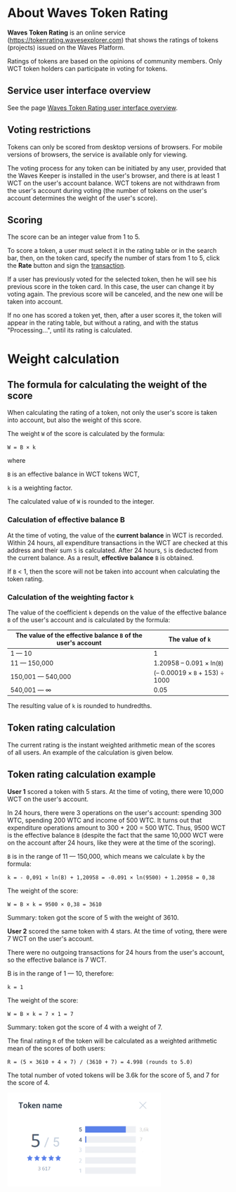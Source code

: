# About Waves Token Rating

**Waves Token Rating** is an online service (https://tokenrating.wavesexplorer.com) that shows the ratings of tokens (projects) issued on the Waves Platform.

Ratings of tokens are based on the opinions of community members. Only WCT token holders can participate in voting for tokens.

## Service user interface overview

See the page [Waves Token Rating user interface overview](/waves-token-rating/waves-token-rating-user-interface-overview.md).

## Voting restrictions

Tokens can only be scored from desktop versions of browsers. For mobile versions of browsers, the service is available only for viewing.

The voting process for any token can be initiated by any user, provided that the Waves Keeper is installed in the user's browser, and there is at least 1 WCT on the user's account balance. WCT tokens are not withdrawn from the user's account during voting (the number of tokens on the user's account determines the weight of the user's score).

## Scoring

The score can be an integer value from 1 to 5.

To score a token, a user must select it in the rating table or in the search bar, then, on the token card, specify the number of stars from 1 to 5, click the **Rate** button and sign the [transaction](/waves-token-rating/user-score-data-transaction.md).

If a user has previously voted for the selected token, then he will see his previous score in the token card. In this case, the user can change it by voting again. The previous score will be canceled, and the new one will be taken into account.

If no one has scored a token yet, then, after a user scores it, the token will appear in the rating table, but without a rating, and with the status "Processing...", until its rating is calculated.

# Weight calculation

## The formula for calculating the weight of the score

When calculating the rating of a token, not only the user's score is taken into account, but also the weight of this score.

The weight `W` of the score is calculated by the formula:
```
W = B × k
```
where

`B` is an effective balance in WCT tokens WCT,

`k` is a weighting factor.

The calculated value of `W` is rounded to the integer.

### Calculation of effective balance B

At the time of voting, the value of the **current balance** in WCT is recorded. Within 24 hours, all expenditure transactions in the WCT are checked at this address and their sum `S` is calculated. After 24 hours, `S` is deducted from the current balance. As a result, **effective balance** `B` is obtained.

If `B` < 1, then the score will not be taken into account when calculating the token rating.

### Calculation of the weighting factor `k`

The value of the coefficient `k` depends on the value of the effective balance `B` of the user's account and is calculated by the formula:

|The value of the effective balance `B` of the user's account|The value of `k`|
|---|---|
|1 — 10|1|
|11 — 150,000|1.20958 – 0.091 × ln(`B`)|
|150,001 — 540,000|(– 0.00019 × `B` + 153) ÷ 1000|
|540,001 — ∞|0.05|

The resulting value of `k` is rounded to hundredths.

## Token rating calculation

The current rating is the instant weighted arithmetic mean of the scores of all users. An example of the calculation is given below.

## Token rating calculation example

**User 1** scored a token with 5 stars. At the time of voting, there were 10,000 WCT on the user's account.

In 24 hours, there were 3 operations on the user's account: spending 300 WTC, spending 200 WTC and income of 500 WTC. It turns out that expenditure operations amount to 300 + 200 = 500 WTC. Thus, 9500 WCT is the effective balance `B` (despite the fact that the same 10,000 WCT were on the account after 24 hours, like they were at the time of the scoring).

`B` is in the range of 11 — 150,000, which means we calculate `k` by the formula:
```
k = - 0,091 × ln(B) + 1,20958 = -0.091 × ln(9500) + 1.20958 = 0,38
```
The weight of the score:
```
W = B × k = 9500 × 0,38 = 3610
```
Summary: token got the score of 5 with the weight of 3610.


**User 2** scored the same token with 4 stars. At the time of voting, there were 7 WCT on the user's account.

There were no outgoing transactions for 24 hours from the user's account, so the effective balance is 7 WCT.

B is in the range of 1 — 10, therefore:
```
k = 1
```
The weight of the score:
```
W = B × k = 7 × 1 = 7
```
Summary: token got the score of 4 with a weight of 7.

The final rating `R` of the token will be calculated as a weighted arithmetic mean of the scores of both users:
```
R = (5 × 3610 + 4 × 7) / (3610 + 7) = 4.998 (rounds to 5.0)
```

The total number of voted tokens will be 3.6k for the score of 5, and 7 for the score of 4.

<img src="img/rating.png" alt="rating" width="350"/>

